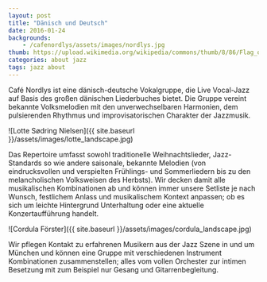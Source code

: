 ```yaml
---
layout: post
title: "Dänisch und Deutsch"
date: 2016-01-24
backgrounds:
    - /cafenordlys/assets/images/nordlys.jpg
thumb: https://upload.wikimedia.org/wikipedia/commons/thumb/8/86/Flag_of_Germany_(3-2_aspect_ratio).svg/2000px-Flag_of_Germany_(3-2_aspect_ratio).svg.png
categories: about jazz 
tags: jazz about
---
```


Café Nordlys ist eine dänisch-deutsche Vokalgruppe, die Live Vocal-Jazz auf Basis des großen dänischen Liederbuches bietet. Die Gruppe vereint bekannte Volksmelodien mit den unverwechselbaren Harmonien, dem pulsierenden Rhythmus und improvisatorischen Charakter der Jazzmusik.

![Lotte Sødring Nielsen]({{ site.baseurl }}/assets/images/lotte_landscape.jpg)

Das Repertoire umfasst sowohl traditionelle Weihnachtslieder, Jazz-Standards so wie andere saisonale, bekannte Melodien (von eindrucksvollen und verspielten Frühlings- und Sommerliedern bis zu den melancholischen Volksweisen des Herbsts). Wir decken damit alle musikalischen Kombinationen ab und können immer unsere Setliste je nach Wunsch, festlichem Anlass und musikalischem Kontext anpassen; ob es sich um leichte Hintergrund Unterhaltung oder eine aktuelle Konzertaufführung handelt.

![Cordula Förster]({{ site.baseurl }}/assets/images/cordula_landscape.jpg)

Wir pflegen Kontakt zu erfahrenen Musikern aus der Jazz Szene in und um München und können eine Gruppe mit verschiedenen Instrument Kombinationen zusammenstellen; alles vom vollen Orchester zur intimen Besetzung mit zum Beispiel nur Gesang und Gitarrenbegleitung.


